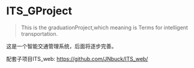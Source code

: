 # ITS_GProject
> This is the graduationProject,which meaning is Terms for intelligent transportation.

这是一个智能交通管理系统，后面将逐步完善。

配套子项目ITS_web: https://github.com/JNbuck/ITS_web/